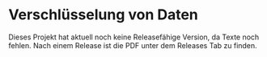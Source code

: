 # Verschlüsselung von Daten

Dieses Projekt hat aktuell noch keine Releasefähige Version, da Texte noch fehlen. Nach einem Release ist die PDF unter dem Releases Tab zu finden.